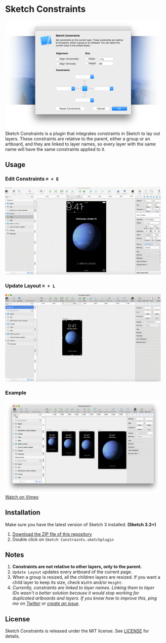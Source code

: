 # Sketch Constraints

![Banner](docs/banner@2x.png)
Sketch Constraints is a plugin that integrates constraints in Sketch to lay out layers. These constraints are relative to the parent, either a group or an artboard, and they are linked to layer names, so every layer with the same name will have the same constraints applied to it.

## Usage

### Edit Constraints `⌘ + E`

![Edit Constraints example](docs/editconstraints.gif)

### Update Layout `⌘ + L`

![Update Layout example](docs/updatelayout.gif)

### Example

![iOS 9 Lockscreen example](docs/example@2x.png)
[Watch on Vimeo](https://vimeo.com/140962822)

## Installation

Make sure you have the latest version of Sketch 3 installed. **(Sketch 3.3+)**

1. [Download the ZIP file of this repository](https://github.com/bouchenoiremarc/Sketch-Constraints/archive/master.zip)
2. Double click on `Sketch Constraints.sketchplugin`

## Notes

1. **Constraints are not relative to other layers, only to the parent.**
2. `Update Layout` updates every artboard of the current page.
3. When a group is resized, all the children layers are resized. If you want a child layer to keep its size, check `Width` and/or `Height`.
3. *Currently, constraints are linked to layer names. Linking them to layer IDs wasn't a better solution because it would stop working for duplicated artboards and layers. If you know how to improve this, ping me on [Twitter](https://twitter.com/bouchenoiremarc) or [create an issue](https://github.com/bouchenoiremarc/Sketch-Constraints/issues).*

## License

Sketch Constraints is released under the MIT license. See [LICENSE](LICENSE) for details.